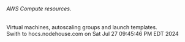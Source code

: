 ###### AWS Compute resources.
Virtual machines, autoscaling groups and launch templates.\
Swith to hocs.nodehouse.com on Sat Jul 27 09:45:46 PM EDT 2024
